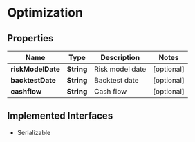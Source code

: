 

# Optimization

## Properties

Name | Type | Description | Notes
------------ | ------------- | ------------- | -------------
**riskModelDate** | **String** | Risk model date |  [optional]
**backtestDate** | **String** | Backtest date |  [optional]
**cashflow** | **String** | Cash flow |  [optional]


## Implemented Interfaces

* Serializable



